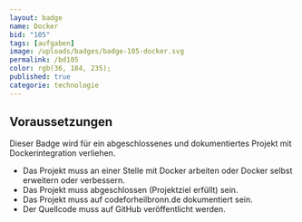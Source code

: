 ```yaml
---
layout: badge
name: Docker
bid: "105"
tags: [aufgaben]
image: /uploads/badges/badge-105-docker.svg
permalink: /bd105
color: rgb(36, 184, 235);
published: true
categorie: technologie
---
```


## Voraussetzungen

Dieser Badge wird für ein abgeschlossenes und dokumentiertes Projekt mit Dockerintegration verliehen.

* Das Projekt muss an einer Stelle mit Docker arbeiten oder Docker selbst erweitern oder verbessern.
* Das Projekt muss abgeschlossen (Projektziel erfüllt) sein.
* Das Projekt muss auf codeforheilbronn.de dokumentiert sein.
* Der Quellcode muss auf GitHub veröffentlicht werden.

